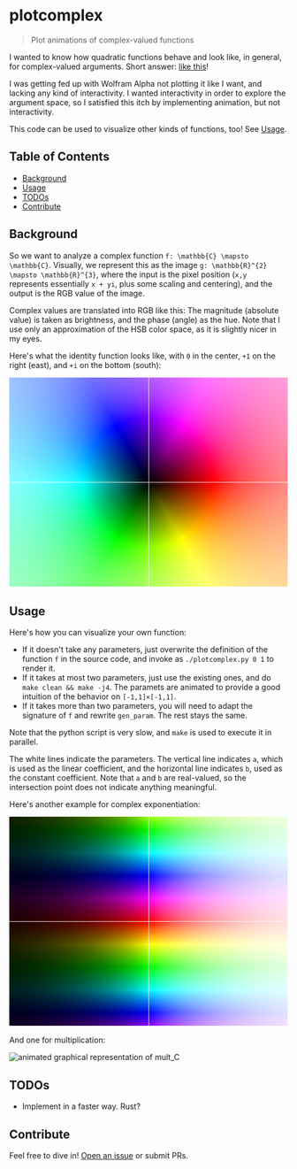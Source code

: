 # plotcomplex

> Plot animations of complex-valued functions

I wanted to know how quadratic functions behave and look like,
in general, for complex-valued arguments.
Short answer: [like this](quadratic.mkv?raw=true)!

I was getting fed up with Wolfram Alpha not plotting it like I want,
and lacking any kind of interactivity.
I wanted interactivity in order to explore the argument space,
so I satisfied this itch by implementing animation, but not interactivity.

This code can be used to visualize other kinds of functions, too!
See [Usage](#usage).

## Table of Contents

- [Background](#background)
- [Usage](#usage)
- [TODOs](#todos)
- [Contribute](#contribute)

## Background

So we want to analyze a complex function `f: \mathbb{C} \mapsto \mathbb{C}`.
Visually, we represent this as the image `g: \mathbb{R}^{2} \mapsto \mathbb{R}^{3}`,
where the input is the pixel position (`x,y` represents essentially `x + yi`,
plus some scaling and centering), and the output is the RGB value of the image.

Complex values are translated into RGB like this: The magnitude (absolute value) is taken as brightness,
and the phase (angle) as the hue.
Note that I use only an approximation of the HSB color space, as it is slightly nicer in my eyes.

Here's what the identity function looks like, with `0` in the center, `+1` on the right (east),
and `+i` on the bottom (south):

![graphical representation of id_C](id.png)

## Usage

Here's how you can visualize your own function:
- If it doesn't take any parameters, just overwrite the definition of the
  function `f` in the source code, and invoke as `./plotcomplex.py 0 1` to render it.
- If it takes at most two parameters, just use the existing ones, and do `make clean && make -j4`.
  The paramets are animated to provide a good intuition of the behavior on `[-1,1]×[-1,1]`.
- If it takes more than two parameters, you will need to adapt the signature of `f` and rewrite `gen_param`.
  The rest stays the same.

Note that the python script is very slow, and `make` is used to execute it in parallel.

The white lines indicate the parameters.
The vertical line indicates `a`, which is used as the linear coefficient,
and the horizontal line indicates `b`, used as the constant coefficient.
Note that `a` and `b` are real-valued, so the intersection point does not indicate anything meaningful.

Here's another example for complex exponentiation:

![graphical representation of exp_C](cexp.png)

And one for multiplication:

![animated graphical representation of mult_C](cmult.png)

## TODOs

- Implement in a faster way.  Rust?

## Contribute

Feel free to dive in! [Open an issue](https://github.com/BenWiederhake/plotcomplex/issues/new) or submit PRs.
